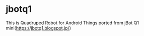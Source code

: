 # jbotq1
This is Quadruped Robot for Android Things ported from jBot Q1 mini(https://jbotq1.blogspot.jp/)

